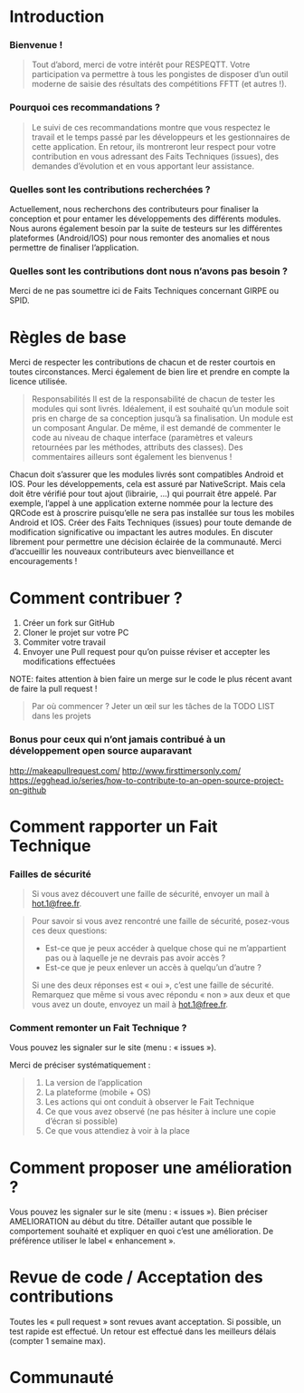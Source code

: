# Introduction

### Bienvenue !

>Tout d’abord, merci de votre intérêt pour RESPEQTT. Votre participation va permettre à tous les pongistes de disposer d’un outil moderne de saisie des résultats des compétitions FFTT (et autres !).

### Pourquoi ces recommandations ?
> Le suivi de ces recommandations montre que vous respectez le travail et le temps passé par les développeurs et les gestionnaires de cette application. En retour, ils montreront leur respect pour votre contribution en vous adressant des Faits Techniques (issues), des demandes d’évolution et en vous apportant leur assistance.

### Quelles sont les contributions recherchées ?

Actuellement, nous recherchons des contributeurs pour finaliser la conception et pour entamer les développements des différents modules. Nous aurons également besoin par la suite de testeurs sur les différentes plateformes (Android/IOS) pour nous remonter des anomalies et nous permettre de finaliser l’application.

### Quelles sont les contributions dont nous n’avons pas besoin ?
Merci de ne pas soumettre ici de Faits Techniques concernant GIRPE ou SPID.

# Règles de base

Merci de respecter les contributions de chacun et de rester courtois en toutes circonstances. 
Merci également de bien lire et prendre en compte la licence utilisée.

> Responsabilités
Il est de la responsabilité de chacun de tester les modules qui sont livrés. Idéalement, il est souhaité qu’un module soit pris en charge de sa conception jusqu’à sa finalisation. Un module est un composant Angular.
De même, il est demandé de commenter le code au niveau de chaque interface (paramètres et valeurs retournées par les méthodes, attributs des classes). Des commentaires ailleurs sont également les bienvenus !

Chacun doit s’assurer que les modules livrés sont compatibles Android et IOS. Pour les développements, cela est assuré par NativeScript. Mais cela doit être vérifié pour tout ajout (librairie, …) qui pourrait être appelé. Par exemple, l’appel à une application externe nommée pour la lecture des QRCode est à proscrire puisqu’elle ne sera pas installée sur tous les mobiles Android et IOS.
Créer des Faits Techniques (issues) pour toute demande de modification significative ou impactant les autres modules. En discuter librement pour permettre une décision éclairée de la communauté.
Merci d’accueillir les nouveaux contributeurs avec bienveillance et encouragements !

# Comment contribuer ?
1. Créer un fork sur GitHub
2. Cloner le projet sur votre PC
3. Commiter votre travail
4. Envoyer une Pull request pour qu’on puisse réviser et accepter les modifications effectuées


NOTE: faites attention à bien faire un merge sur le code le plus récent avant de faire la pull request !
> Par où commencer ? Jeter un œil sur les tâches de la TODO LIST dans les projets

### Bonus pour ceux qui n’ont jamais contribué à un développement open source auparavant 
http://makeapullrequest.com/
http://www.firsttimersonly.com/
https://egghead.io/series/how-to-contribute-to-an-open-source-project-on-github

# Comment rapporter un Fait Technique
### Failles de sécurité
> Si vous avez découvert une faille de sécurité, envoyer un mail à hot.1@free.fr.

> Pour savoir si vous avez rencontré une faille de sécurité, posez-vous ces deux questions:
> * Est-ce que je peux accéder à quelque chose qui ne m’appartient pas ou à laquelle je ne devrais pas avoir accès ?
> * Est-ce que je peux enlever un accès à quelqu’un d’autre ?
>
> Si une des deux réponses est « oui », c’est une faille de sécurité. Remarquez que même si vous avec répondu « non » aux deux et que vous avez un doute, envoyez un mail à hot.1@free.fr.

### Comment remonter un Fait Technique ?
Vous pouvez les signaler sur le site (menu : « issues »).

Merci de préciser systématiquement :
> 1. La version de l’application
> 2. La plateforme (mobile + OS)
> 3. Les actions qui ont conduit à observer le Fait Technique
> 4. Ce que vous avez observé (ne pas hésiter à inclure une copie d’écran si possible)
> 5. Ce que vous attendiez à voir à la place

# Comment proposer une amélioration ?
Vous pouvez les signaler sur le site (menu : « issues »). Bien préciser AMELIORATION au début du titre. Détailler autant que possible le comportement souhaité et expliquer en quoi c’est une amélioration. De préférence utiliser le label « enhancement ».

# Revue de code / Acceptation des contributions
Toutes les « pull request » sont revues avant acceptation. Si possible, un test rapide est effectué. Un retour est effectué dans les meilleurs délais (compter 1 semaine max).

# Communauté



